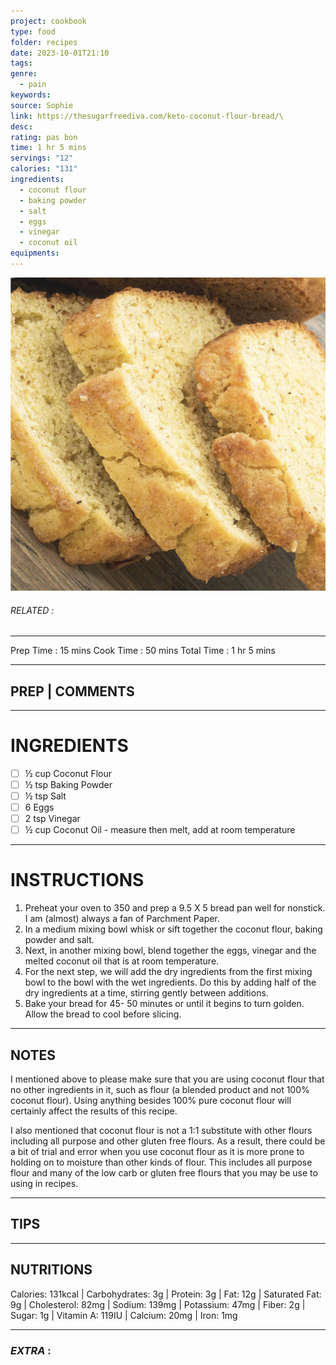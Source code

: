 ```yaml
---
project: cookbook
type: food
folder: recipes
date: 2023-10-01T21:10
tags: 
genre:
  - pain
keywords: 
source: Sophie
link: https://thesugarfreediva.com/keto-coconut-flour-bread/\
desc: 
rating: pas bon
time: 1 hr 5 mins
servings: "12"
calories: "131"
ingredients:
  - coconut flour
  - baking powder
  - salt
  - eggs
  - vinegar
  - coconut oil
equipments:
---
```


![IMAGE](image_613.png)

###### *RELATED* : 
---
  
Prep Time : 15 mins
Cook Time :  50 mins 
Total Time : 1 hr 5 mins



---
## PREP | COMMENTS



---
# INGREDIENTS

- [ ] ½ cup Coconut Flour 
- [ ] ½ tsp Baking Powder 
- [ ] ½ tsp Salt 
- [ ] 6 Eggs 
- [ ] 2 tsp Vinegar 
- [ ] ½ cup Coconut Oil - measure then melt, add at room temperature

---
# INSTRUCTIONS

1. Preheat your oven to 350 and prep a 9.5 X 5 bread pan well for nonstick. I am (almost) always a fan of Parchment Paper.
2. In a medium mixing bowl whisk or sift together the coconut flour, baking powder and salt. 
3. Next, in another mixing bowl, blend together the eggs, vinegar and the melted coconut oil that is at room temperature. 
4. For the next step, we will add the dry ingredients from the first mixing bowl to the bowl with the wet ingredients. Do this by adding half of the dry ingredients at a time, stirring gently between additions. 
5. Bake your bread for 45- 50 minutes or until it begins to turn golden. Allow the bread to cool before slicing.

---
## NOTES

I mentioned above to please make sure that you are using coconut flour that no other ingredients in it, such as flour (a blended product and not 100% coconut flour). Using anything besides 100% pure coconut flour will certainly affect the results of this recipe.   

I also mentioned that coconut flour is not a 1:1 substitute with other flours including all purpose and other gluten free flours. As a result, there could be a bit of trial and error when you use coconut flour as it is more prone to holding on to moisture than other kinds of flour. This includes all purpose flour and many of the low carb or gluten free flours that you may be use to using in recipes.

---
## TIPS



---
## NUTRITIONS

Calories: 131kcal | Carbohydrates: 3g | Protein: 3g | Fat: 12g | Saturated Fat: 9g | Cholesterol: 82mg | Sodium: 139mg | Potassium: 47mg | Fiber: 2g | Sugar: 1g | Vitamin A: 119IU | Calcium: 20mg | Iron: 1mg

---
### *EXTRA* :



